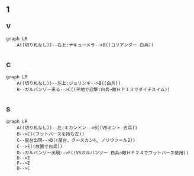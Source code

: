 ## 1
### V
```mermaid
graph LR
	A((切り札なし))--右上:ナキューメラ-->B((コリアンダー 白兵))
	
```
### C
```mermaid
graph LR
	A((切り札なし))--左上:ジョリンギ-->B((白兵))
	B--ガルバンゾー来る-->C((平地で迎撃:白兵→敵ＨＰ１３でダイチスイム))
	
```
### S
```mermaid
graph LR
	A((切り札なし))--左:キカンドン-->B((VSミント 白兵))
	B-->C((フットバースを持ち左))
	C--屋台出現-->D((屋台、クースカン4, ノリウツール2))
	C-->E((放置で白兵))
	D--ガルバンゾー出現-->F((VSガルバンゾー 白兵→敵ＨＰ２４でフットバース使用))
	D-->E
	F-->E
	D-->C
```
